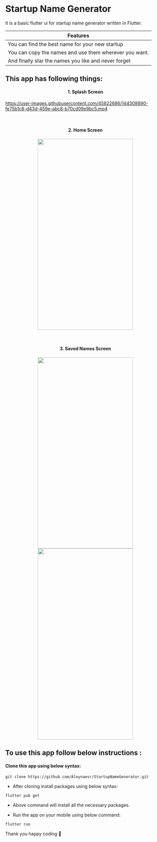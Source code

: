 # Startup Name Generator

It is a basic flutter ui for startup name generator written in Flutter.
 
<table align="center">
 <thead>
  <tr>
   <th> Features </th>
  </tr>
 </thead>
 <tbody>
  <tr><td>You can find the best name for your new startup</td></tr>
  <tr><td>You can copy the names and use them wherever you want.</td></tr>
  <tr><td>And finally star the names you like and never forget</td></tr>
</table>

## This app has following things:

<h4 align="center">
1. Splash Screen
</h4>

 
https://user-images.githubusercontent.com/45822686/144308890-fe75b1c8-d43d-459e-abc8-b70cd09e9bc5.mp4
 

</br>

<h4 align="center">
2. Home Screen
</h4>

 
<p align="center">
<img src="https://user-images.githubusercontent.com/45822686/144305917-af292409-e5f2-4afb-80bb-b5ea54802757.png" width="300" height="600">   
</p>
 
 </br>
 
<h4 align="center">
3. Saved Names Screen
</h4>
 
 <p align="center">

<img src="https://user-images.githubusercontent.com/45822686/144306033-f2bd7602-147d-42f2-98be-34894115ee82.png" width="300" height="600">   

<img src="https://user-images.githubusercontent.com/45822686/144306076-8442c3e9-a1fd-419d-b020-602054bc67ae.png" width="300" height="600">   
</p>

## To use this app follow below instructions :
#### Clone this app using below syntax:

``` git clone https://github.com/Aleynaesr/StartupNameGenerator.git ```

* After cloning install packages using below syntax:

``` flutter pub get ```

* Above command will install all the necessary packages.

* Run the app on your mobile using below command:

``` flutter run ```


Thank you happy coding  🎈
